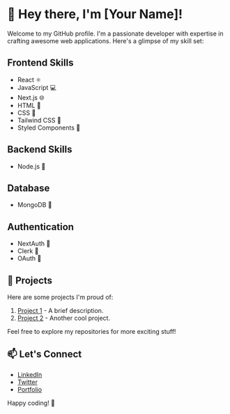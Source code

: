 # 👋 Hey there, I'm [Your Name]!

Welcome to my GitHub profile. I'm a passionate developer with expertise in crafting awesome web applications. Here's a glimpse of my skill set:

## Frontend Skills
- React ⚛️
- JavaScript 💻
- Next.js 🌐
- HTML 📄
- CSS 🎨
- Tailwind CSS 🌈
- Styled Components 💅

## Backend Skills
- Node.js 🚀

## Database
- MongoDB 🍃

## Authentication
- NextAuth 🔐
- Clerk 📇
- OAuth 🔑

## 🚀 Projects
Here are some projects I'm proud of:

1. [Project 1](link-to-project-1) - A brief description.
2. [Project 2](link-to-project-2) - Another cool project.

Feel free to explore my repositories for more exciting stuff!

## 📫 Let's Connect
- [LinkedIn](your-linkedin-profile)
- [Twitter](your-twitter-profile)
- [Portfolio](link-to-your-portfolio)

Happy coding! 🚀


